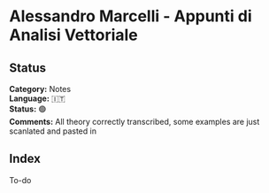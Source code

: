 # Alessandro Marcelli - Appunti di Analisi Vettoriale

## Status

**Category:** Notes  
**Language:** 🇮🇹  
**Status:** 🟢  
**Comments:** All theory correctly transcribed, some examples are just scanlated and pasted in

## Index

To-do
